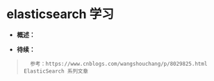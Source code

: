 # elasticsearch 学习
- **概述：**
>
>
>
>
>
>
>
>
>
>
>

- **待续：**
>       参考：https://www.cnblogs.com/wangshouchang/p/8029825.html     ElasticSearch 系列文章
>
>
>
>
>
>
>
>
>
>
>
>
>
>
>
>
>
>
>
>
>
>
>
>
>
>
>
>
>
>
>
>
>
>
>
>
>
>
